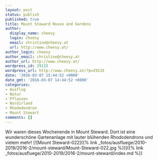 ```yaml
---
layout: post
status: publish
published: true
title: Mount Steward House and Gardens
author:
  display_name: cheesy
  login: cheesy
  email: christine@cheesy.at
  url: http://www.cheesy.at/
author_login: cheesy
author_email: christine@cheesy.at
author_url: http://www.cheesy.at/
wordpress_id: 29115
wordpress_url: http://www.cheesy.at/?p=29115
date: '2016-03-07 15:44:52 +0000'
date_gmt: '2016-03-07 14:44:52 +0000'
categories:
- Ausflug
- Natur
- Pflanzen
- Nordirland
- Rhododendron
- Mount Stewart
comments: []
---
```

Wir waren dieses Wochenende in Mount Steward. Dort ist eine wunderschöne Gartenanlage mit lauter blühenden Rhododendrons und vielem mehr!
[![Mount Steward-022]({% link _fotos/ausfluege/2010-2019/2016-2/mount-steward/Mount-Steward-022.jpg %})]({% link _fotos/ausfluege/2010-2019/2016-2/mount-steward/index.md %})
